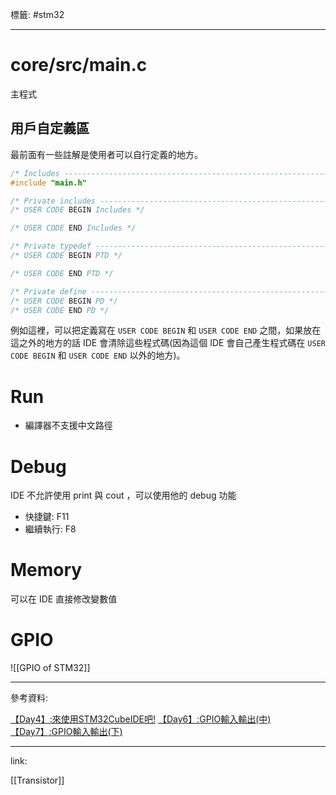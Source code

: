 標籤: #stm32 

---

# core/src/main.c

主程式

## 用戶自定義區

最前面有一些註解是使用者可以自行定義的地方。

```c
/* Includes ------------------------------------------------------------------*/
#include "main.h"

/* Private includes ----------------------------------------------------------*/
/* USER CODE BEGIN Includes */

/* USER CODE END Includes */

/* Private typedef -----------------------------------------------------------*/
/* USER CODE BEGIN PTD */

/* USER CODE END PTD */

/* Private define ------------------------------------------------------------*/
/* USER CODE BEGIN PD */
/* USER CODE END PD */
```

例如這裡，可以把定義寫在 `USER CODE BEGIN` 和 `USER CODE END` 之間，如果放在這之外的地方的話 IDE 會清除這些程式碼(因為這個 IDE 會自己產生程式碼在 `USER CODE BEGIN` 和 `USER CODE END` 以外的地方)。

# Run

- 編譯器不支援中文路徑

# Debug

IDE 不允許使用 print 與 cout ，可以使用他的 debug 功能

- 快捷鍵: F11
- 繼續執行: F8

# Memory

可以在 IDE 直接修改變數值

# GPIO

![[GPIO of STM32]]

---

參考資料:

[【Day4】:來使用STM32CubeIDE吧!](https://ithelp.ithome.com.tw/articles/10267024)
[【Day6】:GPIO輸入輸出(中)](https://ithelp.ithome.com.tw/articles/10268197)
[【Day7】:GPIO輸入輸出(下)](https://ithelp.ithome.com.tw/articles/10268523)

---

link:

[[Transistor]]